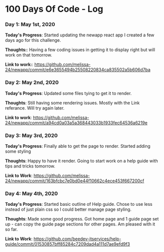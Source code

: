 # 100 Days Of Code - Log

### Day 1: May 1st, 2020

**Today's Progress**: Started updating the newapp react app I created a few days ago for this challenge.

**Thoughts:**:  Having a few coding issues in getting it to display right but will work on that tomorrow.

**Link to work:**: https://github.com/melissa-24/newapp/commit/e6e3655494b25508220834ca835502a5b606d7ba

### Day 2: May 2nd, 2020

**Today's Progress**: Updated some files tying to get it to render.

**Thoughts**: Still having some rendering issues.  Mostly with the Link referance.  Will try again later.

**Link to work**: https://github.com/melissa-24/newapp/commit/a94cd0a03a5a368443033b1933fec64536a6219e

### Day 3: May 3rd, 2020

**Today's Progress**: Finally able to get the page to render.  Started adding some styling

**Thoughts**: Happy to have it render.  Going to start work on a help guide with tips and tricks tomorrow.

**Link to Work**: https://github.com/melissa-24/newapp/commit/163bfcbc7e0bd0e44f10662c4ece453f667200cf

### Day 4: May 4th, 2020

**Today's Progress**: Started basic outline of Help guide.  Chose to use less instead of just plain css so I could better manage page styling.

**Thoughts**: Made some good progress.  Got home page and 1 guide page set up - can copy the guide page sections for other pages.  Am pleased with it so far.

**Link to Work**: https://github.com/beedev-itservices/help-guide/commit/01530857bff85284c7209dad4a111d7ae9efd9f3